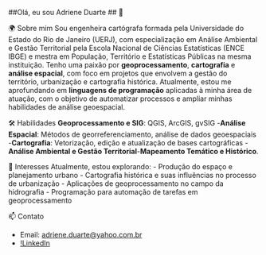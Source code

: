 ##Olá, eu sou Adriene Duarte ## 👋


🌍 Sobre mim
Sou engenheira cartógrafa formada pela Universidade do Estado do Rio de Janeiro (UERJ), com especialização em Análise Ambiental e Gestão Territorial pela Escola Nacional de Ciências Estatísticas (ENCE IBGE) e mestra em População, Território e Estatísticas Públicas na mesma instituição. 
Tenho uma paixão por **geoprocessamento**, **cartografia** e **análise espacial**, com foco em projetos que envolvem a gestão do território, urbanização e cartografia histórica. Atualmente, estou me aprofundando em **linguagens de programação** aplicadas à minha área de atuação, com o objetivo de automatizar processos e ampliar minhas habilidades de análise geoespacial.



🛠️ Habilidades
**Geoprocessamento e SIG**: QGIS, ArcGIS, gvSIG -**Análise Espacial**: Métodos de georreferenciamento, análise de dados geoespaciais -**Cartografia**: Vetorização, edição e atualização de bases cartográficas -**Análise Ambiental e Gestão Territorial**-**Mapeamento Temático e Histórico**.



🌱 Interesses 
Atualmente, estou explorando: - Produção do espaço e planejamento urbano - Cartografia histórica e suas influências no processo de urbanização - Aplicações de geoprocessamento no campo da hidrografia - Programação para automação de tarefas em geoprocessamento



📫 Contato
- Email: adriene.duarte@yahoo.com.br
- [!LinkedIn](www.linkedin.com/in/adriene-duarte-49699314a)


<!---
AdrieneDuarte91/AdrieneDuarte91 is a ✨ special ✨ repository because its `README.md` (this file) appears on your GitHub profile.
You can click the Preview link to take a look at your changes.
--->
